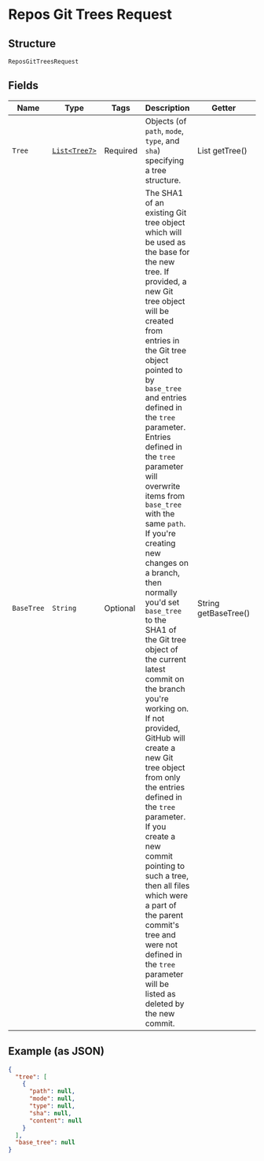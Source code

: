 
# Repos Git Trees Request

## Structure

`ReposGitTreesRequest`

## Fields

| Name | Type | Tags | Description | Getter | Setter |
|  --- | --- | --- | --- | --- | --- |
| `Tree` | [`List<Tree7>`](../../doc/models/tree-7.md) | Required | Objects (of `path`, `mode`, `type`, and `sha`) specifying a tree structure. | List<Tree7> getTree() | setTree(List<Tree7> tree) |
| `BaseTree` | `String` | Optional | The SHA1 of an existing Git tree object which will be used as the base for the new tree. If provided, a new Git tree object will be created from entries in the Git tree object pointed to by `base_tree` and entries defined in the `tree` parameter. Entries defined in the `tree` parameter will overwrite items from `base_tree` with the same `path`. If you're creating new changes on a branch, then normally you'd set `base_tree` to the SHA1 of the Git tree object of the current latest commit on the branch you're working on.<br>If not provided, GitHub will create a new Git tree object from only the entries defined in the `tree` parameter. If you create a new commit pointing to such a tree, then all files which were a part of the parent commit's tree and were not defined in the `tree` parameter will be listed as deleted by the new commit. | String getBaseTree() | setBaseTree(String baseTree) |

## Example (as JSON)

```json
{
  "tree": [
    {
      "path": null,
      "mode": null,
      "type": null,
      "sha": null,
      "content": null
    }
  ],
  "base_tree": null
}
```

